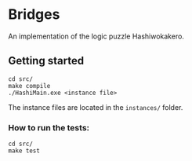 # Bridges
An implementation of the logic puzzle Hashiwokakero.

## Getting started

```
cd src/
make compile
./HashiMain.exe <instance file> 
```
The instance files are located in the `instances/` folder.

### How to run the tests:
```
cd src/
make test
```